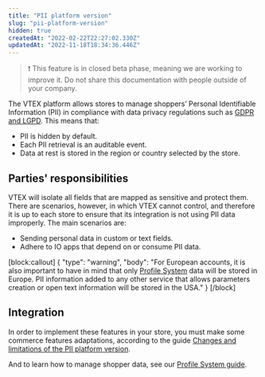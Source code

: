 ```yaml
---
title: "PII platform version"
slug: "pii-platform-version"
hidden: true
createdAt: "2022-02-22T22:27:02.330Z"
updatedAt: "2022-11-18T18:34:36.446Z"
---
```

>❗ This feature is in closed beta phase, meaning we are working to improve it. Do not share this documentation with people outside of your company.

The VTEX platform allows stores to manage shoppers’ Personal Identifiable Information (PII) in compliance with data privacy regulations such as [GDPR and LGPD](https://vtex.com/us-en/privacy-and-agreements/vtex-commitment/). This means that:
- PII is hidden by default.
- Each PII retrieval is an auditable event.
- Data at rest is stored in the region or country selected by the store.

## Parties' responsibilities

VTEX will isolate all fields that are mapped as sensitive and protect them. There are scenarios, however, in which VTEX cannot control, and therefore it is up to each store to ensure that its integration is not using PII data improperly. The main scenarios are:
- Sending personal data in custom or text fields.
- Adhere to IO apps that depend on or consume PII data.

[block:callout]
{
  "type": "warning",
  "body": "For European accounts, it is also important to have in mind that only [Profile System](https://developers.vtex.com/vtex-rest-api/docs/profile-system) data will be stored in Europe. PII information added to any other service that allows parameters creation or open text information will be stored in the USA."
}
[/block]
## Integration

In order to implement these features in your store, you must make some commerce features adaptations, according to the guide [Changes and limitations of the PII platform version](https://developers.vtex.com/vtex-rest-api/docs/adaptations-and-limitations).

And to learn how to manage shopper data, see our [Profile System guide](https://developers.vtex.com/vtex-rest-api/docs/profile-system).